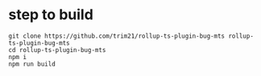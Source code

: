 # step to build

```shell
git clone https://github.com/trim21/rollup-ts-plugin-bug-mts rollup-ts-plugin-bug-mts
cd rollup-ts-plugin-bug-mts
npm i
npm run build
```
